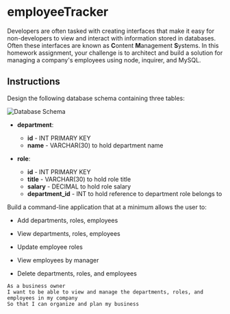# employeeTracker
Developers are often tasked with creating interfaces that make it easy for non-developers to view and interact with information stored in databases. Often these interfaces are known as **C**ontent **M**anagement **S**ystems. In this homework assignment, your challenge is to architect and build a solution for managing a company's employees using node, inquirer, and MySQL.

## Instructions

Design the following database schema containing three tables:

![Database Schema](Assets/schema.png)

* **department**:

  * **id** - INT PRIMARY KEY
  * **name** - VARCHAR(30) to hold department name

* **role**:

  * **id** - INT PRIMARY KEY
  * **title** -  VARCHAR(30) to hold role title
  * **salary** -  DECIMAL to hold role salary
  * **department_id** -  INT to hold reference to department role belongs to

  
Build a command-line application that at a minimum allows the user to:

  * Add departments, roles, employees

  * View departments, roles, employees

  * Update employee roles

  * View employees by manager

  * Delete departments, roles, and employees


```
As a business owner
I want to be able to view and manage the departments, roles, and employees in my company
So that I can organize and plan my business
```

  

















